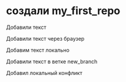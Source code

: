 ﻿# создали my_first_repo

Добавили текст

Добавили текст через браузер

Добавим текст локально

Добавили текст в ветке new_branch

Добавил локальный конфликт
